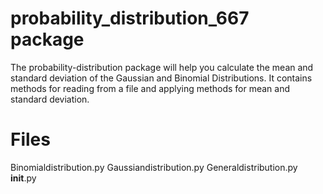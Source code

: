 # probability_distribution_667 package

The probability-distribution package will help you calculate the mean and standard deviation of the Gaussian and Binomial Distributions. It contains methods for reading from a file and applying methods for mean and standard deviation.

# Files
Binomialdistribution.py
Gaussiandistribution.py
Generaldistribution.py
__init__.py